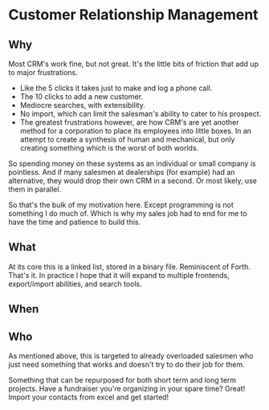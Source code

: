 # Customer Relationship Management

## Why

Most CRM's work fine, but not great. It's the little bits of friction that add up to major frustrations. 

  * Like the 5 clicks it takes just to make and log a phone call. 
  * The 10 clicks to add a new customer. 
  * Mediocre searches, with extensibility. 
  * No import, which can limit the salesman's ability to cater to his prospect. 
  * The greatest frustrations however, are how CRM's are yet another
    method for a corporation to place its employees into little boxes. 
    In an attempt to create a synthesis of human and mechanical, but
    only creating something which is the worst of both worlds. 

So spending money on these systems as an individual or small company is pointless.
And if many salesmen at dealerships (for example) had an alternative, 
they would drop their own CRM in a second. Or most likely, use them in parallel. 

So that's the bulk of my motivation here. Except programming is not something I do much of. Which is why my sales job had to end for me to have the time and patience to build this. 

## What

At its core this is a linked list, stored in a binary file. Reminiscent of Forth. That's it. In practice I hope that it will expand to multiple frontends, export/import abilities, and search tools. 

## When 
## Who

As mentioned above, this is targeted to already overloaded salesmen who just need something that works and doesn't try to do their job for them. 

Something that can be repurposed for both short term and long term projects. Have a fundraiser you're organizing in your spare time? Great! Import your contacts from excel and get started!
